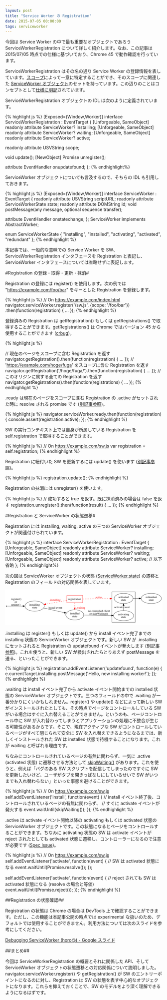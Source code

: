 ```yaml
---
layout: post
title: "Service Worker の Registration"
date: 2015-07-05 00:00:00
tags: serviceworker
---
```


今回は Service Worker の中で最も重要なオブジェクトであろう ServiceWorkerRegistration について詳しく紹介します。なお、この記事は 2015/07/05 時点での仕様に基づいており、Chrome 45 で動作確認を行っています。

ServiceWorkerRegistration はその名の通り Service Worker の登録情報を表しています。[スコープ](/2015/02/28/service-worker-scope-and-page-control/)によって一意に特定することができ、そのスコープに関連した [ServiceWorker オブジェクト](https://slightlyoff.github.io/ServiceWorker/spec/service_worker/index.html#service-worker-obj)のセットを持っています。この辺りのことはコンセプトとして[仕様に明記](https://slightlyoff.github.io/ServiceWorker/spec/service_worker/#service-worker-registration-concept)されています。

ServiceWorkerRegistration オブジェクトの IDL は次のように定義されています。

{% highlight js %}
[Exposed=(Window,Worker)]
interface ServiceWorkerRegistration : EventTarget {
  [Unforgeable, SameObject] readonly attribute ServiceWorker? installing;
  [Unforgeable, SameObject] readonly attribute ServiceWorker? waiting;
  [Unforgeable, SameObject] readonly attribute ServiceWorker? active;

  readonly attribute USVString scope;

  void update();
  [NewObject] Promise<boolean> unregister();

  attribute EventHandler onupdatefound;
};
{% endhighlight%}

ServiceWorker オブジェクトについても言及するので、そちらの IDL も引用しておきます。

{% highlight js %}
[Exposed=(Window,Worker)]
interface ServiceWorker : EventTarget {
  readonly attribute USVString scriptURL;
  readonly attribute ServiceWorkerState state;
  readonly attribute DOMString id;
  void postMessage(any message, optional sequence<Transferable> transfer);

  attribute EventHandler onstatechange;
};
ServiceWorker implements AbstractWorker;

enum ServiceWorkerState {
  "installing",
  "installed",
  "activating",
  "activated",
  "redundant"
};
{% endhighlight %}

本記事では、一般的な意味での Service Worker を SW、ServiceWorkerRegistration インタフェースを Registration と表記し、ServiceWorker インタフェースについては省略せずに表記します。

#Registration の登録・取得・更新・抹消#

Registration の登録には register() を使用します。次の例では "https://example.com/foo/bar" をキーとした Registration を登録します。

{% highlight js %}
// On https://example.com/index.html
navigator.serviceWorker.register('/sw.js', {scope: '/foo/bar'})
  .then(function(registration) { ... });
{% endhighlight %}

登録済みの Registration は getRegistration() もしくは getRegistrations() で取得することができます。getRegistrations() は Chrome ではバージョン 45 から使用することができます ([crbug](http://crbug.com/478382))。

{% highlight js %}

// 現在のページをスコープに含む Registration を返す
navigator.getRegistration().then(function(registration) { ... });
// 'https://example.com/hoge/fuga' をスコープに含む Registration を返す
navigator.getRegistration('/hoge/fuga/').then(function(registration) { ... });
// このオリジンに属する全ての Registration を返す
navigator.getRegistrations().then(function(registrations) { ... });
{% endhighlight %}

.ready は現在のページをスコープに含む Registration の .active がセットされた時に resolve される promise です ([別記事参照](http://qiita.com/nhiroki/items/eb16b802101153352bba#%E3%82%B3%E3%83%B3%E3%83%88%E3%83%AD%E3%83%BC%E3%83%AB%E3%81%99%E3%82%8B%E3%82%BF%E3%82%A4%E3%83%9F%E3%83%B3%E3%82%B0))。

{% highlight js %}
navigator.serviceWorker.ready.then(function(registration) {
    console.assert(registration.active);
  });
{% endhighlight %}

SW の実行コンテキスト上では自身が所属している Registration を self.registration で取得することができます。

{% highlight js %}
// On https://example.com/sw.js
var registration = self.registration;
{% endhighlight %}

Registration に紐付いた SW を更新するには update() を使います ([別記事参照](/2015/06/22/service-worker-update/))。

{% highlight js %}
registration.update();
{% endhighlight %}

Registration の抹消には unregister() を使います。

{% highlight js %}
// 成功すると true を返す。既に抹消済みの場合は false を返す
registration.unregister().then(function(result) { ... });
{% endhighlight %}

#Registration と ServiceWorker の状態遷移#

Registration には installing, waiting, active の三つの ServiceWorker オブジェクトが関連付けられています。

{% highlight js %}
interface ServiceWorkerRegistration : EventTarget {
  [Unforgeable, SameObject] readonly attribute ServiceWorker? installing;
  [Unforgeable, SameObject] readonly attribute ServiceWorker? waiting;
  [Unforgeable, SameObject] readonly attribute ServiceWorker? active;
  // 以下省略
};
{% endhighlight%}

次の図は ServiceWorker オブジェクトの状態 ([ServiceWorker.state](https://slightlyoff.github.io/ServiceWorker/spec/service_worker/index.html#service-worker-state)) の遷移と Registration のフィールドの対応関係を表しています。

[![ServiceWorkerRegistration](/images/service-worker-registration.png)](/images/service-worker-registration.png)

.installing は register() もしくは update() から install イベント完了までの installing 状態の ServiceWorker オブジェクトです。新しい SW が .installing にセットされると Registration の updatefound イベントが発火します ([別記事参照](/2015/06/22/service-worker-update/))。これを使うと、新しい SW が検出されたらとりあえず postMessage を送る、といったことができます。

{% highlight js %}
registration.addEventListener('updatefound', function(e) {
    e.currentTarget.installing.postMessage('Hello, new installing worker!');
  });
{% endhighlight %}

.waiting は install イベント完了から activate イベント開始までの installed 状態の ServiceWorker オブジェクトです。三つのフィールドの中で .waiting が一番分かりにくいかもしれません。register() や update() などによって新しい SW がインストールされたとしても、その時点でページをコントロールしている SW がいる場合はすぐに入れ替えることができません。というのも、ページコントロール中に SW が入れ替わってしまうとアプリケーションの処理に不整合が生じる可能性があるからです。そこで、現在アクティブな SW がコントロールしているページがすべて閉じられて安全に SW を入れ替えできるようになるまでは、新しくインストールされた SW は installed 状態で待機することになります。これが waiting と呼ばれる理由です。

ちなみにコントロールされているページの有無に関わらず、一気に .active (activated 状態) に遷移させる方法として [skipWaiting()](https://slightlyoff.github.io/ServiceWorker/spec/service_worker/index.html#service-worker-global-scope-skipwaiting) があります。これを使うと、例えば「バグのある SW スクリプトを配信してしまったのですぐに SW を更新したいけど、ユーザがタブを開きっぱなしにしているせいで SW がいつまでも入れ替わらない」といった事態を避けることができます。

{% highlight js %}
// On https://example.com/sw.js
self.addEventListener('install', function(event) {
    // install イベント終了後、コントロールされているページの有無に関わらず、
    // すぐに activate イベントが発火する
    event.waitUntil(skipWaiting());
  });
{% endhighlight %}

.active は activate イベント開始以降の activating もしくは activated 状態の ServiceWorker オブジェクトです。この状態になるとページをコントロールすることができます。ちなみに activating 状態の SW は activate イベントが reject されたとしても activated 状態に遷移し、コントローラーになるので注意が必要です ([Spec Issue](https://github.com/slightlyoff/ServiceWorker/issues/659#issuecomment-95244473))。

{% highlight js %}
// On https://example.com/sw.js
self.addEventListener('activate', function(event) {
    // SW は activated 状態になる
    event.waitUntil(Promise.resolve());
  });

self.addEventListener('activate', function(event) {
    // reject されても SW は activated 状態になる (resolve の場合と等価)
    event.waitUntil(Promise.reject());
  });
{% endhighlight %}

##Registration の状態確認##

Registration の状態は Chrome の場合は DevTools 上で確認することができます。ただし、この機能は本記事公開の時点では experimental な扱いのため、デフォルトでは使用することができません。利用方法については次のスライドを参考にしてください。

[Debugging ServiceWorker (horo@) - Google スライド](https://docs.google.com/presentation/d/1DKu4RZigLvM5XUq3ovsgffQBIHrro5-pii4qEJuyvrQ/edit?usp=sharing)

##まとめ##

今回は ServiceWorkerRegistration の概要とそれに関係した API、そして ServiceWorker オブジェクトの状態遷移との対応関係について説明しました。navigator.serviceWorker.register() や getRegistration() が SW のエントリーポイントになるのに対し、Registration は SW の状態を表す中心的なオブジェクトになります。これらを抑えておくことで、SW のモデルをより深く理解できるようになるはずです。
